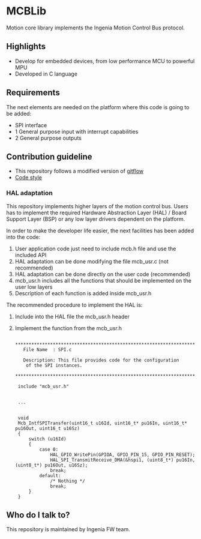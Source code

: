 # MCBLib

Motion core library implements the Ingenia Motion Control Bus protocol.

## Highlights ##

* Develop for embedded devices, from low performance MCU to powerful MPU
* Developed in C language

## Requirements ##

The next elements are needed on the platform where this code is going to be added:

- SPI interface
- 1 General purpose input with interrupt capabilities
- 2 General purpose outputs

## Contribution guideline ##

- This repository follows a modified version of [gitflow](http://doc.ingeniamc.com/display/Instructions/Firmware+Development+Procedure)
- [Code style](http://doc.ingeniamc.com/display/Instructions/Low+layers+coding+style)

### HAL adaptation ###

This repository implements higher layers of the motion control bus. Users has to implement the required Hardware Abstraction Layer (HAL) / Board Support Layer (BSP) or any low layer drivers dependent on the platform.

In order to make the developer life easier, the next facilities has been added into the code:

1. User application code just need to include mcb.h file and use the included API
2. HAL adaptation can be done modifying the file mcb_usr.c (not recommended)
2. HAL adaptation can be done directly on the user code (recommended)
3. mcb_usr.h includes all the functions that should be implemented on the user low layers
4. Description of each function is added inside mcb_usr.h

The recommended procedure to implement the HAL is:

1. Include into the HAL file the mcb_usr.h header
2. Implement the function from the mcb_usr.h
    
	    ******************************************************************************
	      File Name  : SPI.c
	    
	      Description: This file provides code for the configuration
	       of the SPI instances.
	    ******************************************************************************
		
		include "mcb_usr.h"
	    
	    
	    ...
    
    
	    void 
		Mcb_IntfSPITransfer(uint16_t u16Id, uint16_t* pu16In, uint16_t* pu16Out, uint16_t u16Sz)
	    {
	    	switch (u16Id)
	    	{
	    		case 0:
	    			HAL_GPIO_WritePin(GPIOA, GPIO_PIN_15, GPIO_PIN_RESET);
	    			HAL_SPI_TransmitReceive_DMA(&hspi1, (uint8_t*) pu16In, (uint8_t*) pu16Out, u16Sz);
	    			break;
	    		default:
	    			/* Nothing */
	    			break;
	    	}
	    }


## Who do I talk to? ##

This repository is maintained by Ingenia FW team.
